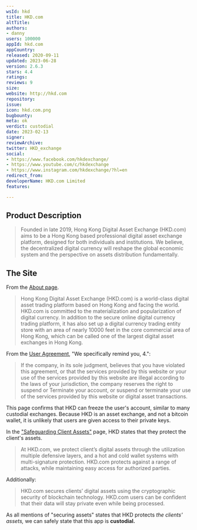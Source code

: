 ```yaml
---
wsId: hkd
title: HKD.com
altTitle: 
authors:
- danny
users: 100000
appId: hkd.com
appCountry: 
released: 2020-09-11
updated: 2023-06-28
version: 2.6.3
stars: 4.4
ratings: 
reviews: 9
size: 
website: http://hkd.com
repository: 
issue: 
icon: hkd.com.png
bugbounty: 
meta: ok
verdict: custodial
date: 2023-02-13
signer: 
reviewArchive: 
twitter: HKD_exchange
social:
- https://www.facebook.com/hkdexchange/
- https://www.youtube.com/c/hkdexchange
- https://www.instagram.com/hkdexchange/?hl=en
redirect_from: 
developerName: HKD.com Limited
features: 

---
```


## Product Description

> Founded in late 2019, Hong Kong Digital Asset Exchange (HKD.com) aims to be a Hong Kong based professional digital asset exchange platform, designed for both individuals and institutions. We believe, the decentralized digital currency will reshape the global economic system and the perspective on assets distribution fundamentally.

## The Site

From the [About page](https://www.hkd.com/about).

> Hong Kong Digital Asset Exchange (HKD.com) is a world-class digital asset trading platform based on Hong Kong and facing the world. HKD.com is committed to the materialization and popularization of digital currency. In addition to the secure online digital currency trading platform, it has also set up a digital currency trading entity store with an area of nearly 10000 feet in the core commercial area of Hong Kong, which can be called one of the largest digital asset exchanges in Hong Kong.

From the [User Agreement](https://docs.hkd.com/user-agreement), "We specifically remind you, 4.":

> If the company, in its sole judgment, believes that you have violated this agreement, or that the services provided by this website or your use of the services provided by this website are illegal according to the laws of your jurisdiction, the company reserves the right to suspend or Terminate your account, or suspend or terminate your use of the services provided by this website or digital asset transactions. 

This page confirms that HKD can freeze the user's account, similar to many custodial exchanges. Because HKD is an asset exchange, and not a bitcoin wallet, it is unlikely that users are given access to their private keys.

In the ["Safeguarding Client Assets"](https://docs.hkd.com/safeguarding-client-assets) page, HKD states that they protect the client's assets.

> At HKD.com, we protect client’s digital assets through the utilization multiple defensive layers, and a hot and cold wallet systems with multi-signature protection. HKD.com protects against a range of attacks, while maintaining easy access for authorized parties. 

Additionally:

> HKD.com secures clients’ digital assets using the cryptographic security of blockchain technology. HKD.com users can be confident that their data will stay private even while being processed.

As all mentions of "securing assets" states that HKD protects *the clients' assets,* we can safely state that this app is **custodial.**
